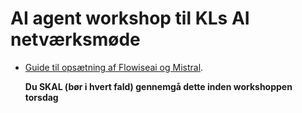 # AI agent workshop til KLs AI netværksmøde

- [Guide til opsætning af Flowiseai og Mistral](/pre-workshop-prep/trin4trin_flowiseai_med_mistral_api.md).

  **Du SKAL (bør i hvert fald) gennemgå dette inden workshoppen torsdag** 